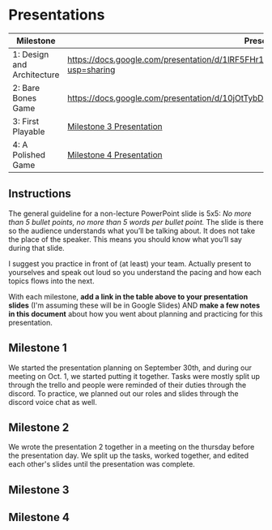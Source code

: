 # Presentations

| Milestone | Presentation Link |
|-----------|-------------------|
| 1: Design and Architecture | https://docs.google.com/presentation/d/1lRF5FHr1asR7D4dBH51GSXh4WBgxuHAN9zrDsg0Yae4/edit?usp=sharing
| 2: Bare Bones Game | https://docs.google.com/presentation/d/10jOtTybDAxEro_E7cVGzOYc1_82qrQuanN2Lwf9gBkI/edit#slide=id.p |
| 3: First Playable | [Milestone 3 Presentation](https://docs.google.com/presentation/....) |
| 4: A Polished Game | [Milestone 4 Presentation](https://docs.google.com/presentation/....) |

## Instructions
The general guideline for a non-lecture PowerPoint slide is 5x5: _No more than 5 bullet points, no more than 5 words per bullet point._  The slide is there so the audience understands what you’ll be talking about.  It does not take the place of the speaker.  This means you should know what you’ll say during that slide.  

I suggest you practice in front of (at least) your team.  Actually present to yourselves and speak out loud so you understand the pacing and how each topics flows into the next.  

With each milestone, **add a link in the table above to your presentation slides** (I'm assuming these will be in Google Slides) AND **make a few notes in this document** about how you went about planning and practicing for this presentation. 

## Milestone 1
  We started the presentation planning on September 30th, and during our meeting on Oct. 1, we started putting it together. Tasks were mostly split up through the trello and people were reminded of their duties through the discord. To practice, we planned out our roles and slides through the discord voice chat as well.

## Milestone 2
  We wrote the presentation 2 together in a meeting on the thursday before the presentation day. We split up the tasks, worked together, and edited each other's slides until the presentation was complete.

## Milestone 3

## Milestone 4
